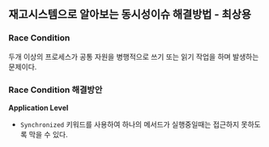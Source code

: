 ## 재고시스템으로 알아보는 동시성이슈 해결방법 - 최상용

### Race Condition
두개 이상의 프로세스가 공통 자원을 병행적으로 쓰기 또는 읽기 작업을 하며 발생하는 문제이다.

### Race Condition 해결방안

**Application Level**

- `Synchronized` 키워드를 사용하여 하나의 메서드가 실행중일때는 접근하지 못하도록 막을 수 있다.
